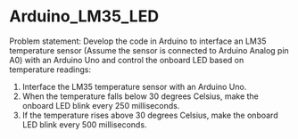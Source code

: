 # Arduino_LM35_LED
Problem statement: Develop the code in Arduino to interface an LM35 temperature
sensor (Assume the sensor is connected to Arduino Analog pin A0) with an Arduino
Uno and control the onboard LED based on temperature readings:
1. Interface the LM35 temperature sensor with an Arduino Uno.
2. When the temperature falls below 30 degrees Celsius, make the onboard LED
blink every 250 milliseconds.
3. If the temperature rises above 30 degrees Celsius, make the onboard LED blink
every 500 milliseconds.
